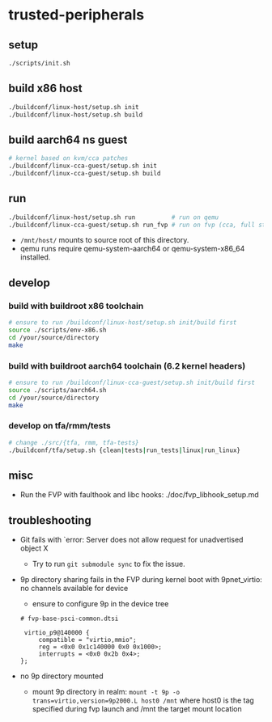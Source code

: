 # trusted-peripherals

## setup
```sh
./scripts/init.sh
```

## build x86 host
```sh
./buildconf/linux-host/setup.sh init
./buildconf/linux-host/setup.sh build
```

## build aarch64 ns guest
```sh
# kernel based on kvm/cca patches
./buildconf/linux-cca-guest/setup.sh init
./buildconf/linux-cca-guest/setup.sh build
```

## run
```sh
./buildconf/linux-host/setup.sh run          # run on qemu
./buildconf/linux-cca-guest/setup.sh run_fvp # run on fvp (cca, full stack)
```
- `/mnt/host/` mounts to source root of this directory.
- qemu runs require qemu-system-aarch64 or qemu-system-x86_64 installed.

## develop 

### build with buildroot x86 toolchain
```sh
# ensure to run /buildconf/linux-host/setup.sh init/build first
source ./scripts/env-x86.sh
cd /your/source/directory
make
```

### build with buildroot aarch64 toolchain (6.2 kernel headers)
```sh
# ensure to run /buildconf/linux-cca-guest/setup.sh init/build first
source ./scripts/aarch64.sh
cd /your/source/directory
make
```

### develop on tfa/rmm/tests
```sh
# change ./src/{tfa, rmm, tfa-tests} 
./buildconf/tfa/setup.sh {clean|tests|run_tests|linux|run_linux}
```

## misc
- Run the FVP with faulthook and libc hooks: ./doc/fvp_libhook_setup.md


## troubleshooting
- Git fails with `error: Server does not allow request for unadvertised object X

  - Try to run `git submodule sync` to fix the issue.

- 9p directory sharing fails in the FVP during kernel boot with 9pnet_virtio: no channels available for device 
  - ensure to configure 9p in the device tree
  ```
  # fvp-base-psci-common.dtsi

   virtio_p9@140000 {
       compatible = "virtio,mmio";
       reg = <0x0 0x1c140000 0x0 0x1000>;
       interrupts = <0x0 0x2b 0x4>;
  };

  ```
- no 9p directory mounted
  - mount 9p directory in realm: `mount -t 9p -o trans=virtio,version=9p2000.L host0 /mnt` 
  where host0 is the tag specified during fvp launch and /mnt the target mount location
